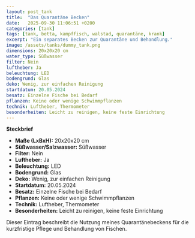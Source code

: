 ```yaml
---
layout: post_tank
title:  "Das Quarantäne Becken"
date:   2025-09-30 11:06:51 +0200
categories: [tank]
tags: [tank, betta, kampffisch, walstad, quarantäne, krank]
excerpt: "Ein separates Becken zur Quarantäne und Behandlung."
image: /assets/tanks/dummy_tank.png
dimensions: 20x20x20 cm
water_type: Süßwasser
filter: Nein
luftheber: Ja
beleuchtung: LED
bodengrund: Glas
deko: Wenig, zur einfachen Reinigung
startdatum: 20.05.2024
besatz: Einzelne Fische bei Bedarf
pflanzen: Keine oder wenige Schwimmpflanzen
technik: Luftheber, Thermometer
besonderheiten: Leicht zu reinigen, keine feste Einrichtung
---
```


**Steckbrief**

- **Maße (LxBxH):** 20x20x20 cm  
- **Süßwasser/Salzwasser:** Süßwasser  
- **Filter:** Nein  
- **Luftheber:** Ja  
- **Beleuchtung:** LED  
- **Bodengrund:** Glas  
- **Deko:** Wenig, zur einfachen Reinigung  
- **Startdatum:** 20.05.2024  
- **Besatz:** Einzelne Fische bei Bedarf  
- **Pflanzen:** Keine oder wenige Schwimmpflanzen  
- **Technik:** Luftheber, Thermometer  
- **Besonderheiten:** Leicht zu reinigen, keine feste Einrichtung  

Dieser Eintrag beschreibt die Nutzung meines Quarantänebeckens für die kurzfristige Pflege und Behandlung von Fischen.

